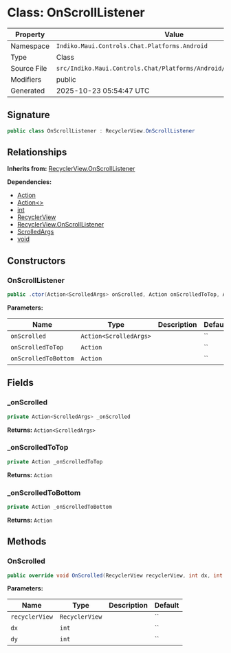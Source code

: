 # Class: OnScrollListener

| Property | Value |
|----------|-------|
| Namespace | `Indiko.Maui.Controls.Chat.Platforms.Android` |
| Type | Class |
| Source File | `src/Indiko.Maui.Controls.Chat/Platforms/Android/OnScrollListener.cs` |
| Modifiers | public |
| Generated | 2025-10-23 05:54:47 UTC |

## Signature

```csharp
public class OnScrollListener : RecyclerView.OnScrollListener
```

## Relationships

**Inherits from:** [RecyclerView.OnScrollListener](RecyclerView.OnScrollListener.md)

**Dependencies:**
- [Action](Action.md)
- [Action<>](Action__.md)
- [int](int.md)
- [RecyclerView](RecyclerView.md)
- [RecyclerView.OnScrollListener](RecyclerView.OnScrollListener.md)
- [ScrolledArgs](ScrolledArgs.md)
- [void](void.md)

## Constructors

### OnScrollListener

```csharp
public .ctor(Action<ScrolledArgs> onScrolled, Action onScrolledToTop, Action onScrolledToBottom)
```

**Parameters:**

| Name | Type | Description | Default |
|------|------|-------------|---------|
| `onScrolled` | `Action<ScrolledArgs>` |  | `` |
| `onScrolledToTop` | `Action` |  | `` |
| `onScrolledToBottom` | `Action` |  | `` |

## Fields

### _onScrolled

```csharp
private Action<ScrolledArgs> _onScrolled
```

**Returns:** `Action<ScrolledArgs>`

### _onScrolledToTop

```csharp
private Action _onScrolledToTop
```

**Returns:** `Action`

### _onScrolledToBottom

```csharp
private Action _onScrolledToBottom
```

**Returns:** `Action`

## Methods

### OnScrolled

```csharp
public override void OnScrolled(RecyclerView recyclerView, int dx, int dy)
```

**Parameters:**

| Name | Type | Description | Default |
|------|------|-------------|---------|
| `recyclerView` | `RecyclerView` |  | `` |
| `dx` | `int` |  | `` |
| `dy` | `int` |  | `` |

